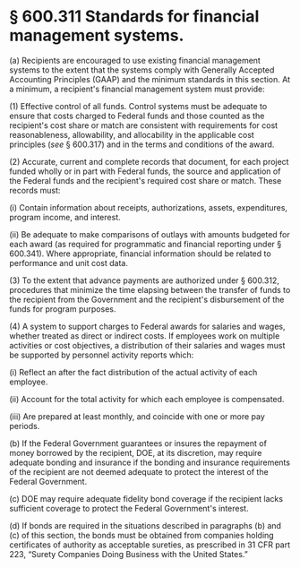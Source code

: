 # § 600.311   Standards for financial management systems.

(a) Recipients are encouraged to use existing financial management systems to the extent that the systems comply with Generally Accepted Accounting Principles (GAAP) and the minimum standards in this section. At a minimum, a recipient's financial management system must provide:


(1) Effective control of all funds. Control systems must be adequate to ensure that costs charged to Federal funds and those counted as the recipient's cost share or match are consistent with requirements for cost reasonableness, allowability, and allocability in the applicable cost principles (*see* § 600.317) and in the terms and conditions of the award.


(2) Accurate, current and complete records that document, for each project funded wholly or in part with Federal funds, the source and application of the Federal funds and the recipient's required cost share or match. These records must:


(i) Contain information about receipts, authorizations, assets, expenditures, program income, and interest.


(ii) Be adequate to make comparisons of outlays with amounts budgeted for each award (as required for programmatic and financial reporting under § 600.341). Where appropriate, financial information should be related to performance and unit cost data.


(3) To the extent that advance payments are authorized under § 600.312, procedures that minimize the time elapsing between the transfer of funds to the recipient from the Government and the recipient's disbursement of the funds for program purposes.


(4) A system to support charges to Federal awards for salaries and wages, whether treated as direct or indirect costs. If employees work on multiple activities or cost objectives, a distribution of their salaries and wages must be supported by personnel activity reports which:


(i) Reflect an after the fact distribution of the actual activity of each employee.


(ii) Account for the total activity for which each employee is compensated.


(iii) Are prepared at least monthly, and coincide with one or more pay periods.


(b) If the Federal Government guarantees or insures the repayment of money borrowed by the recipient, DOE, at its discretion, may require adequate bonding and insurance if the bonding and insurance requirements of the recipient are not deemed adequate to protect the interest of the Federal Government.


(c) DOE may require adequate fidelity bond coverage if the recipient lacks sufficient coverage to protect the Federal Government's interest.


(d) If bonds are required in the situations described in paragraphs (b) and (c) of this section, the bonds must be obtained from companies holding certificates of authority as acceptable sureties, as prescribed in 31 CFR part 223, “Surety Companies Doing Business with the United States.”





